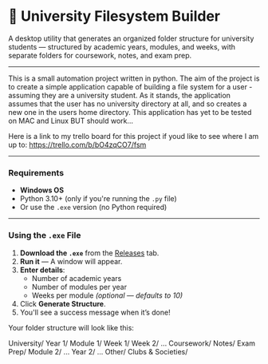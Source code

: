 # 📁 University Filesystem Builder

A desktop utility that generates an organized folder structure for university students — structured by academic years, modules, and weeks, with separate folders for coursework, notes, and exam prep.

---

This is a small automation project written in python. The aim of the project is to create a simple application
capable of building a file system for a user - assuming they are a university student. As it stands, 
the application assumes that the user has no university directory at all, and so creates a new one in the
users home directory. This application has yet to be tested on MAC and Linux BUT should work...

Here is a link to my trello board for this project if youd like to see where I am up to:
https://trello.com/b/bO4zqCO7/fsm

---

### Requirements

- **Windows OS**
- Python 3.10+ (only if you're running the `.py` file)
- Or use the `.exe` version (no Python required)

---

### Using the `.exe` File

1. **Download the `.exe`** from the [Releases](https://github.com/matthewakrigg05/UniFileSystemGen/releases) tab.
2. **Run it** — A window will appear.
3. **Enter details**:
   - Number of academic years
   - Number of modules per year
   - Weeks per module *(optional — defaults to 10)*
4. Click **Generate Structure**.
5. You'll see a success message when it’s done!

Your folder structure will look like this:

University/ Year 1/ Module 1/ Week 1/ Week 2/ ... Coursework/ Notes/ Exam Prep/ Module 2/ ... Year 2/ ... Other/ Clubs & Societies/
